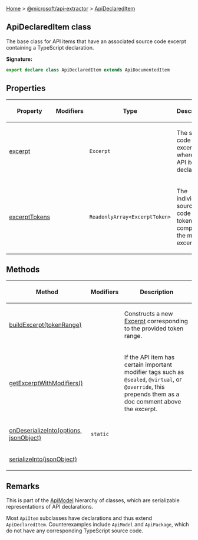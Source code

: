 [Home](./index) &gt; [@microsoft/api-extractor](./api-extractor.md) &gt; [ApiDeclaredItem](./api-extractor.apideclareditem.md)

## ApiDeclaredItem class

The base class for API items that have an associated source code excerpt containing a TypeScript declaration.

<b>Signature:</b>

```typescript
export declare class ApiDeclaredItem extends ApiDocumentedItem 
```

## Properties

|  <p>Property</p> | <p>Modifiers</p> | <p>Type</p> | <p>Description</p> |
|  --- | --- | --- | --- |
|  <p>[excerpt](./api-extractor.apideclareditem.excerpt.md)</p> |  | <p>`Excerpt`</p> | <p>The source code excerpt where the API item is declared.</p> |
|  <p>[excerptTokens](./api-extractor.apideclareditem.excerpttokens.md)</p> |  | <p>`ReadonlyArray<ExcerptToken>`</p> | <p>The individual source code tokens that comprise the main excerpt.</p> |

## Methods

|  <p>Method</p> | <p>Modifiers</p> | <p>Description</p> |
|  --- | --- | --- |
|  <p>[buildExcerpt(tokenRange)](./api-extractor.apideclareditem.buildexcerpt.md)</p> |  | <p>Constructs a new [Excerpt](./api-extractor.excerpt.md) corresponding to the provided token range.</p> |
|  <p>[getExcerptWithModifiers()](./api-extractor.apideclareditem.getexcerptwithmodifiers.md)</p> |  | <p>If the API item has certain important modifier tags such as `@sealed`<!-- -->, `@virtual`<!-- -->, or `@override`<!-- -->, this prepends them as a doc comment above the excerpt.</p> |
|  <p>[onDeserializeInto(options, jsonObject)](./api-extractor.apideclareditem.ondeserializeinto.md)</p> | <p>`static`</p> | <p></p> |
|  <p>[serializeInto(jsonObject)](./api-extractor.apideclareditem.serializeinto.md)</p> |  | <p></p> |

## Remarks

This is part of the [ApiModel](./api-extractor.apimodel.md) hierarchy of classes, which are serializable representations of API declarations.

Most `ApiItem` subclasses have declarations and thus extend `ApiDeclaredItem`<!-- -->. Counterexamples include `ApiModel` and `ApiPackage`<!-- -->, which do not have any corresponding TypeScript source code.

